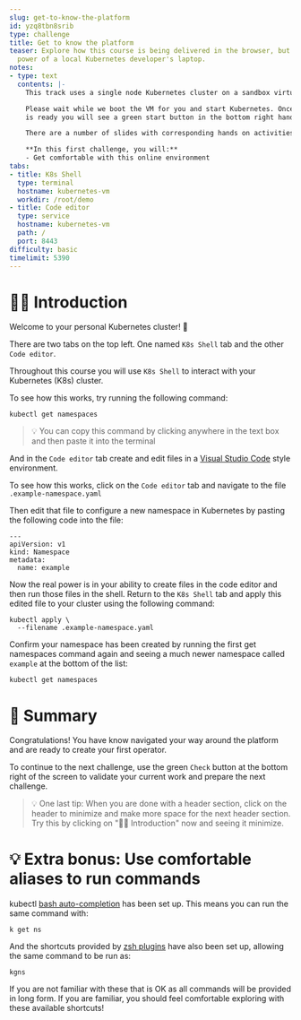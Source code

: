 ```yaml
---
slug: get-to-know-the-platform
id: yzq8tbn8srib
type: challenge
title: Get to know the platform
teaser: Explore how this course is being delivered in the browser, but has all the
  power of a local Kubernetes developer's laptop.
notes:
- type: text
  contents: |-
    This track uses a single node Kubernetes cluster on a sandbox virtual machine (VM).

    Please wait while we boot the VM for you and start Kubernetes. Once the VM
    is ready you will see a green start button in the bottom right hand corner.

    There are a number of slides with corresponding hands on activities, these are each called "challenges"

    **In this first challenge, you will:**
    - Get comfortable with this online environment
tabs:
- title: K8s Shell
  type: terminal
  hostname: kubernetes-vm
  workdir: /root/demo
- title: Code editor
  type: service
  hostname: kubernetes-vm
  path: /
  port: 8443
difficulty: basic
timelimit: 5390
---
```


👋🏾 Introduction
==============

Welcome to your personal Kubernetes cluster! 🏡

There are two tabs on the top left. One named `K8s Shell` tab and the other `Code editor`.

Throughout this course you will use `K8s Shell` to interact with your Kubernetes (K8s) cluster.

To see how this works, try running the following command:

```
kubectl get namespaces
```

> 💡 You can copy this command by clicking anywhere in the text box and then paste it into the terminal

And in the `Code editor` tab create and edit files in a [Visual Studio Code](https://code.visualstudio.com/) style environment.

To see how this works, click on the `Code editor` tab and navigate to the file `.example-namespace.yaml`

Then edit that file to configure a new namespace in Kubernetes by pasting the following code into the file:

```
---
apiVersion: v1
kind: Namespace
metadata:
  name: example
```

Now the real power is in your ability to create files in the code editor and then run those files in the shell. Return to the `K8s Shell` tab and apply this edited file to your cluster using the following command:

```
kubectl apply \
  --filename .example-namespace.yaml
```

Confirm your namespace has been created by running the first get namespaces command again and seeing a much newer namespace called `example` at the bottom of the list:
```
kubectl get namespaces
```

📕 Summary
==============

Congratulations! You have know navigated your way around the platform and are ready to create your first operator.

To continue to the next challenge, use the green `Check` button at the bottom right of the screen to validate your current work and prepare the next challenge.

> 💡 One last tip: When you are done with a header section, click on the header to minimize and make more space for the next header section. Try this by clicking on "👋🏾 Introduction" now and seeing it minimize.



💡 Extra bonus: Use comfortable aliases to run commands
==============

kubectl [bash auto-completion](https://kubernetes.io/docs/tasks/tools/included/optional-kubectl-configs-bash-linux/) has been set up. This means you can run the same command with:

```
k get ns
```

And the shortcuts provided by [zsh plugins](https://github.com/ohmyzsh/ohmyzsh/blob/master/plugins/kubectl/README.md) have also been set up, allowing the same command to be run as:

```
kgns
```

If you are not familiar with these that is OK as all commands will be provided in long form. If you are familiar, you should feel comfortable exploring with these available shortcuts!
